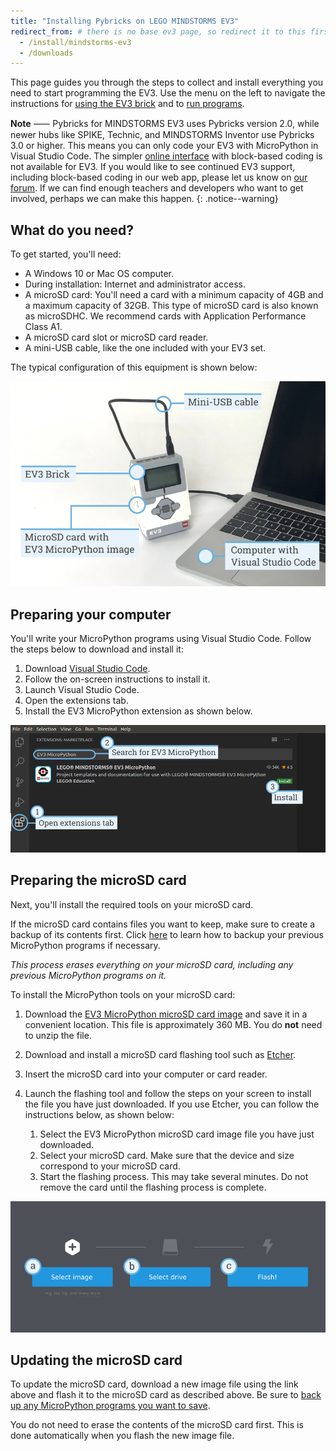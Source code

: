 ```yaml
---
title: "Installing Pybricks on LEGO MINDSTORMS EV3"
redirect_from: # there is no base ev3 page, so redirect it to this first install page
  - /install/mindstorms-ev3
  - /downloads
---
```


This page guides you through the steps to collect and install everything you
need to start programming the EV3. Use the menu on the left to navigate the
instructions for [using the EV3 brick](/install/mindstorms-ev3/using-the-brick/)
and to [run programs](/install/mindstorms-ev3/running-programs/).

**Note** ⸺ Pybricks for MINDSTORMS EV3 uses Pybricks version 2.0, while newer
hubs like SPIKE, Technic, and MINDSTORMS Inventor use Pybricks 3.0 or higher.
This means you can only code your EV3 with MicroPython in Visual Studio Code.
The simpler [online interface](https://code.pybricks.com/) with block-based
coding is not available for EV3. If you would like to see continued EV3
support, including block-based coding in our web app, please let us know on
[our forum](https://github.com/orgs/pybricks/discussions). If we can find
enough teachers and developers who want to get involved, perhaps we can make
this happen.
{: .notice--warning}

## What do you need?

To get started, you'll need:

- A Windows 10 or Mac OS computer.
- During installation: Internet and administrator access.
- A microSD card: You'll need a card with a minimum capacity of 4GB and a maximum capacity
    of 32GB. This type of microSD card is also known as microSDHC. We recommend
    cards with Application Performance Class A1.
- A microSD card slot or microSD card reader.
- A mini-USB cable, like the one included with your EV3 set.

The typical configuration of this equipment is shown below:

![](overview_label.png)

## Preparing your computer

You'll write your MicroPython programs using Visual Studio Code. Follow the
steps below to download and install it:

1. Download [Visual Studio Code](https://code.visualstudio.com/Download).
2. Follow the on-screen instructions to install it.
3. Launch Visual Studio Code.
4. Open the extensions tab.
5. Install the EV3 MicroPython extension as shown below.

![](store_label.png)

## Preparing the microSD card

Next, you'll install the required tools on your microSD card.

If the microSD card contains files you want to keep, make sure to create a
backup of its contents first.
Click [here](/install/mindstorms-ev3/running-programs#managing-files-on-the-ev3-brick)
to learn how to backup your
previous MicroPython programs if necessary.

*This process erases everything on your microSD card, including any previous
MicroPython programs on it.*


To install the MicroPython tools on your microSD card:

1. Download the [EV3 MicroPython microSD card image](https://education.lego.com/en-us/product-resources/mindstorms-ev3/teacher-resources/python-for-ev3)
   and save it in a convenient location. This file is approximately 360 MB.
   You do **not** need to unzip the file.
2. Download and install a microSD card flashing tool
   such as [Etcher](https://www.balena.io/etcher/).
3. Insert the microSD card into your computer or card reader.
4. Launch the flashing tool and follow the steps on your screen to install
   the file you have just downloaded. If you use Etcher, you can follow the
   instructions below, as shown below:
   
   1. Select the EV3 MicroPython microSD card image file you have just
      downloaded.
   2. Select your microSD card. Make sure that the device and size
      correspond to your microSD card.
   3. Start the flashing process. This may take several minutes. Do not
      remove the card until the flashing process is complete.

![](etcher_label.png)

## Updating the microSD card

To update the microSD card, download a new image file using the link above and
flash it to the microSD card as described above. Be sure
to [back up any MicroPython programs you want to save](/install/mindstorms-ev3/running-programs#managing-files-on-the-ev3-brick).

You do not need to erase the contents of the microSD card first. This is done
automatically when you flash the new image file.

